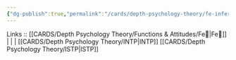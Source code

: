 ```yaml
---
{"dg-publish":true,"permalink":"/cards/depth-psychology-theory/fe-inferior/","noteIcon":"","created":"2023-01-05T12:03:48.562+01:00","updated":"2023-04-18T12:42:19.055+02:00"}
---
```


Links :: [[CARDS/Depth Psychology Theory/Functions & Attitudes/Fe💉\|Fe💉]] |  |  | 
[[CARDS/Depth Psychology Theory/INTP\|INTP]]
[[CARDS/Depth Psychology Theory/ISTP\|ISTP]]
